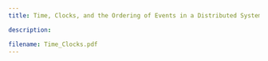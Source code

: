 ```yaml
---
title: Time, Clocks, and the Ordering of Events in a Distributed System

description:

filename: Time_Clocks.pdf
---
```



